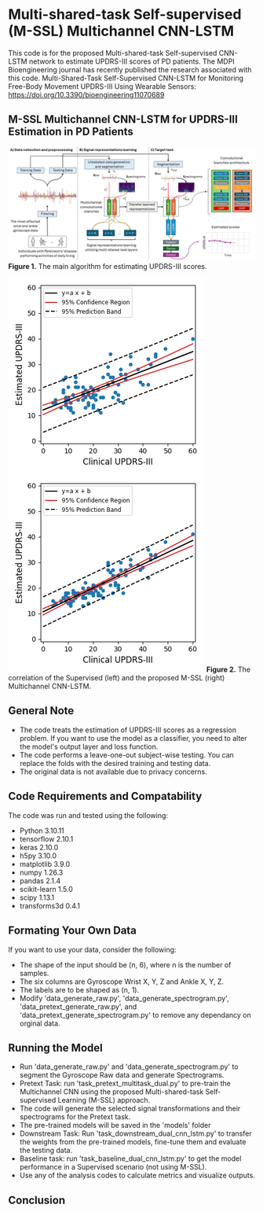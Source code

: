 # Multi-shared-task Self-supervised (M-SSL) Multichannel CNN-LSTM

This code is for the proposed Multi-shared-task Self-supervised CNN-LSTM network to estimate UPDRS-III scores of PD patients.
The MDPI Bioengineering journal has recently published the research associated with this code.
Multi-Shared-Task Self-Supervised CNN-LSTM for Monitoring Free-Body Movement UPDRS-III Using Wearable Sensors: https://doi.org/10.3390/bioengineering11070689


## M-SSL Multichannel CNN-LSTM for UPDRS-III Estimation in PD Patients
![](figures/figure_main.png)
**Figure 1.** The main algorithm for estimating UPDRS-III scores.

![](figures/task_baseline_dual_cnn_lstm_correlation.png)	![](figures/task_downstream_dual_cnn_lstm_correlation.png)
**Figure 2.** The correlation of the Supervised (left) and the proposed M-SSL (right) Multichannel CNN-LSTM.


## General Note
- The code treats the estimation of UPDRS-III scores as a regression problem. If you want to use the model as a classifier, you need to alter the model's output layer and loss function.
- The code performs a leave-one-out subject-wise testing. You can replace the folds with the desired training and testing data. 
- The original data is not available due to privacy concerns.


## Code Requirements and Compatability
The code was run and tested using the following:
- Python		3.10.11
- tensorflow	2.10.1
- keras			2.10.0
- h5py			3.10.0
- matplotlib	3.9.0
- numpy			1.26.3
- pandas		2.1.4
- scikit-learn	1.5.0
- scipy			1.13.1
- transforms3d	0.4.1


## Formating Your Own Data
If you want to use your data, consider the following:
- The shape of the input should be (n, 6), where n is the number of samples.
- The six columns are Gyroscope Wrist X, Y, Z and Ankle X, Y, Z.
- The labels are to be shaped as (n, 1).
- Modify 'data_generate_raw.py', 'data_generate_spectrogram.py', 'data_pretext_generate_raw.py', and 'data_pretext_generate_spectrogram.py' to remove any dependancy on orginal data.



## Running the Model
- Run 'data_generate_raw.py' and 'data_generate_spectrogram.py' to segment the Gyroscope Raw data and generate Spectrograms.
- Pretext Task: run 'task_pretext_multitask_dual.py' to pre-train the Multichannel CNN using the proposed Multi-shared-task Self-supervised Learning (M-SSL) approach.
- The code will generate the selected signal transformations and their spectrograms for the Pretext task.
- The pre-trained models will be saved in the 'models' folder
- Downstream Task: Run 'task_downstream_dual_cnn_lstm.py' to transfer the weights from the pre-trained models, fine-tune them and evaluate the testing data.
- Baseline task: run 'task_baseline_dual_cnn_lstm.py' to get the model performance in a Supervised scenario (not using M-SSL).
- Use any of the analysis codes to calculate metrics and visualize outputs.


## Conclusion